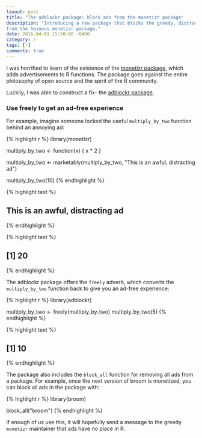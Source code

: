 ```yaml
---
layout: post
title: "The adblockr package: block ads from the monetizr package"
description: "Introducing a new package that blocks the greedy, distracting ads
from the heinous monetizr package."
date: 2016-04-01 15:50:00 -0400
category: r
tags: [r]
comments: true
---
```


I was horrified to learn of the existence of the [monetizr package](http://varianceexplained.org/r/monetizr/), which adds advertisements to R functions. The package goes against the entire philosophy of open source and the spirit of the R community.

Luckily, I was able to construct a fix- the [adblockr package](https://github.com/dgrtwo/adblockr).

### Use freely to get an ad-free experience

For example, imagine someone locked the useful `multiply_by_two` function behind an annoying ad:


{% highlight r %}
library(monetizr)

multiply_by_two <- function(x) {
  x * 2
}

multiply_by_two <- marketably(multiply_by_two,
                              "This is an awful, distracting ad")

multiply_by_two(10)
{% endhighlight %}



{% highlight text %}
## This is an awful, distracting ad
{% endhighlight %}



{% highlight text %}
## [1] 20
{% endhighlight %}

The adblockr package offers the `freely` adverb, which converts the `multiply_by_two` function back to give you an ad-free experience:


{% highlight r %}
library(adblockr)

multiply_by_two <- freely(multiply_by_two)
multiply_by_two(5)
{% endhighlight %}



{% highlight text %}
## [1] 10
{% endhighlight %}

The package also includes the `block_all` function for removing all ads from a package. For example, once the next version of broom is monetized, you can block all ads in the package with:


{% highlight r %}
library(broom)

block_all("broom")
{% endhighlight %}

If enough of us use this, it will hopefully send a message to the greedy `monetizr` maintainer that ads have no place in R.
